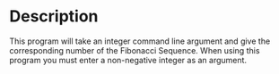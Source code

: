 # Description

This program will take an integer command line argument and give the corresponding number of the Fibonacci Sequence.
When using this program you must enter a non-negative integer as an argument.
